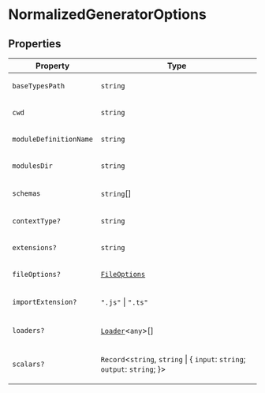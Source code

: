 # NormalizedGeneratorOptions

## Properties

<table>
<thead>
<tr>
<th>Property</th>
<th>Type</th>
</tr>
</thead>
<tbody>
<tr>
<td>

<a id="basetypespath"></a> `baseTypesPath`

</td>
<td>

`string`

</td>
</tr>
<tr>
<td>

<a id="cwd"></a> `cwd`

</td>
<td>

`string`

</td>
</tr>
<tr>
<td>

<a id="moduledefinitionname"></a> `moduleDefinitionName`

</td>
<td>

`string`

</td>
</tr>
<tr>
<td>

<a id="modulesdir"></a> `modulesDir`

</td>
<td>

`string`

</td>
</tr>
<tr>
<td>

<a id="schemas"></a> `schemas`

</td>
<td>

`string`[]

</td>
</tr>
<tr>
<td>

<a id="contexttype"></a> `contextType?`

</td>
<td>

`string`

</td>
</tr>
<tr>
<td>

<a id="extensions"></a> `extensions?`

</td>
<td>

`string`

</td>
</tr>
<tr>
<td>

<a id="fileoptions"></a> `fileOptions?`

</td>
<td>

[`FileOptions`](FileOptions.md)

</td>
</tr>
<tr>
<td>

<a id="importextension"></a> `importExtension?`

</td>
<td>

`".js"` \| `".ts"`

</td>
</tr>
<tr>
<td>

<a id="loaders"></a> `loaders?`

</td>
<td>

[`Loader`](Loader.md)\<`any`\>[]

</td>
</tr>
<tr>
<td>

<a id="scalars"></a> `scalars?`

</td>
<td>

`Record`\<`string`, `string` \| \{ `input`: `string`; `output`: `string`; \}\>

</td>
</tr>
</tbody>
</table>
